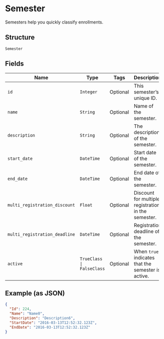 
# Semester

Semesters help you quickly classify enrollments.

## Structure

`Semester`

## Fields

| Name | Type | Tags | Description |
|  --- | --- | --- | --- |
| `id` | `Integer` | Optional | This semester’s unique ID. |
| `name` | `String` | Optional | Name of the semester. |
| `description` | `String` | Optional | The description of the semester. |
| `start_date` | `DateTime` | Optional | Start date of the semester. |
| `end_date` | `DateTime` | Optional | End date of the semester. |
| `multi_registration_discount` | `Float` | Optional | Discount for multiple registration in the semester. |
| `multi_registration_deadline` | `DateTime` | Optional | Registration deadline of the semester. |
| `active` | `TrueClass \| FalseClass` | Optional | When `true`, indicates that the semester is active. |

## Example (as JSON)

```json
{
  "Id": 224,
  "Name": "Name0",
  "Description": "Description6",
  "StartDate": "2016-03-13T12:52:32.123Z",
  "EndDate": "2016-03-13T12:52:32.123Z"
}
```

